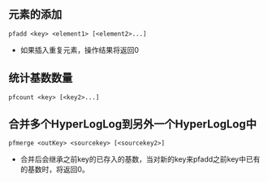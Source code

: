 ## 元素的添加

    pfadd <key> <element1> [<element2>...]
    
* 如果插入重复元素，操作结果将返回0

## 统计基数数量

    pfcount <key> [<key2>...]

## 合并多个HyperLogLog到另外一个HyperLogLog中

    pfmerge <outKey> <sourcekey> [<sourcekey2>]
    
* 合并后会继承之前key的已存入的基数，当对新的key来pfadd之前key中已有的基数时，将返回0。
